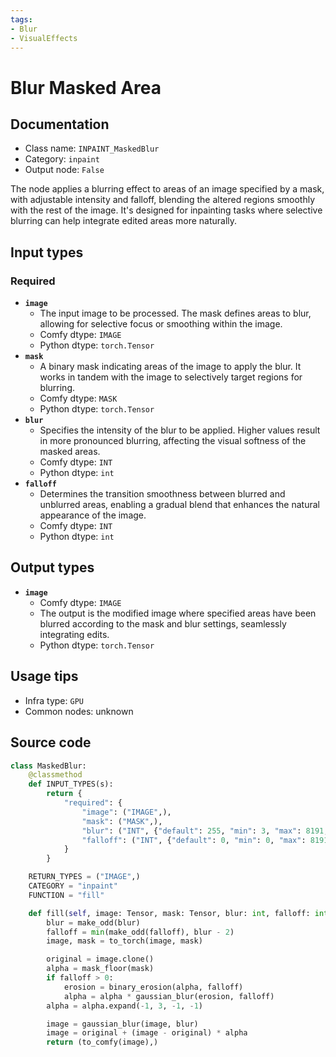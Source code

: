 ```yaml
---
tags:
- Blur
- VisualEffects
---
```


# Blur Masked Area
## Documentation
- Class name: `INPAINT_MaskedBlur`
- Category: `inpaint`
- Output node: `False`

The node applies a blurring effect to areas of an image specified by a mask, with adjustable intensity and falloff, blending the altered regions smoothly with the rest of the image. It's designed for inpainting tasks where selective blurring can help integrate edited areas more naturally.
## Input types
### Required
- **`image`**
    - The input image to be processed. The mask defines areas to blur, allowing for selective focus or smoothing within the image.
    - Comfy dtype: `IMAGE`
    - Python dtype: `torch.Tensor`
- **`mask`**
    - A binary mask indicating areas of the image to apply the blur. It works in tandem with the image to selectively target regions for blurring.
    - Comfy dtype: `MASK`
    - Python dtype: `torch.Tensor`
- **`blur`**
    - Specifies the intensity of the blur to be applied. Higher values result in more pronounced blurring, affecting the visual softness of the masked areas.
    - Comfy dtype: `INT`
    - Python dtype: `int`
- **`falloff`**
    - Determines the transition smoothness between blurred and unblurred areas, enabling a gradual blend that enhances the natural appearance of the image.
    - Comfy dtype: `INT`
    - Python dtype: `int`
## Output types
- **`image`**
    - Comfy dtype: `IMAGE`
    - The output is the modified image where specified areas have been blurred according to the mask and blur settings, seamlessly integrating edits.
    - Python dtype: `torch.Tensor`
## Usage tips
- Infra type: `GPU`
- Common nodes: unknown


## Source code
```python
class MaskedBlur:
    @classmethod
    def INPUT_TYPES(s):
        return {
            "required": {
                "image": ("IMAGE",),
                "mask": ("MASK",),
                "blur": ("INT", {"default": 255, "min": 3, "max": 8191, "step": 1}),
                "falloff": ("INT", {"default": 0, "min": 0, "max": 8191, "step": 1}),
            }
        }

    RETURN_TYPES = ("IMAGE",)
    CATEGORY = "inpaint"
    FUNCTION = "fill"

    def fill(self, image: Tensor, mask: Tensor, blur: int, falloff: int):
        blur = make_odd(blur)
        falloff = min(make_odd(falloff), blur - 2)
        image, mask = to_torch(image, mask)

        original = image.clone()
        alpha = mask_floor(mask)
        if falloff > 0:
            erosion = binary_erosion(alpha, falloff)
            alpha = alpha * gaussian_blur(erosion, falloff)
        alpha = alpha.expand(-1, 3, -1, -1)

        image = gaussian_blur(image, blur)
        image = original + (image - original) * alpha
        return (to_comfy(image),)

```

